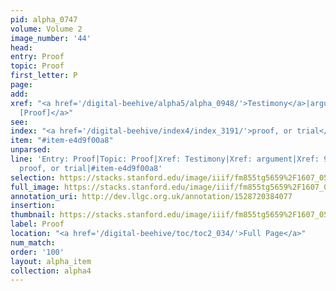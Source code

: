 ```yaml
---
pid: alpha_0747
volume: Volume 2
image_number: '44'
head: 
entry: Proof
topic: Proof
first_letter: P
page: 
add: 
xref: "<a href='/digital-beehive/alpha5/alpha_0948/'>Testimony</a>|argument|<a href='/digital-beehive/toc/toc2_170/'>913
  [Proof]</a>"
see: 
index: "<a href='/digital-beehive/index4/index_3191/'>proof, or trial</a>"
item: "#item-e4d9f00a8"
unparsed: 
line: 'Entry: Proof|Topic: Proof|Xref: Testimony|Xref: argument|Xref: 913 [Proof]|Index:
  proof, or trial|#item-e4d9f00a8'
selection: https://stacks.stanford.edu/image/iiif/fm855tg5659%2F1607_0511/809,216,2990,521/full/0/default.jpg
full_image: https://stacks.stanford.edu/image/iiif/fm855tg5659%2F1607_0511/full/full/0/default.jpg
annotation_uri: http://dev.llgc.org.uk/annotation/1528720384077
insertion: 
thumbnail: https://stacks.stanford.edu/image/iiif/fm855tg5659%2F1607_0511/809,216,600,180/250,/0/default.jpg
label: Proof
location: "<a href='/digital-beehive/toc/toc2_034/'>Full Page</a>"
num_match: 
order: '100'
layout: alpha_item
collection: alpha4
---
```

